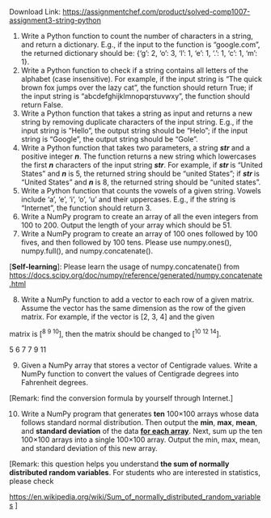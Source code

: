 Download Link: https://assignmentchef.com/product/solved-comp1007-assignment3-string-python
<br>
<ol>

 <li>Write a Python function to count the number of characters in a string, and return a dictionary. E.g., if the input to the function is “google.com”, the returned dictionary should be: {‘g’: 2, ‘o’: 3, ‘l’: 1, ‘e’: 1, ‘.’: 1, ‘c’: 1, ‘m’: 1}.</li>

 <li>Write a Python function to check if a string contains all letters of the alphabet (case insensitive). For example, if the input string is “The quick brown fox jumps over the lazy cat”, the function should return True; if the input string is “abcdefghijklmnopqrstuvwxy”, the function should return False.</li>

 <li>Write a Python function that takes a string as input and returns a new string by removing duplicate characters of the input string. E.g., if the input string is “Hello“, the output string should be “Helo”; if the input string is “Google”, the output string should be “Gole”.</li>

 <li>Write a Python function that takes two parameters, a string <strong><em>str</em></strong> and a positive integer <strong><em>n</em></strong>. The function returns a new string which lowercases the first <strong><em>n</em></strong> characters of the input string <strong><em>str</em></strong>. For example, if <strong><em>str </em></strong>is “United States” and <strong><em>n</em></strong> is 5, the returned string should be “united States”; if <strong><em>str </em></strong>is “United States” and <strong><em>n</em></strong> is 8, the returned string should be “united states”.</li>

 <li>Write a Python function that counts the vowels of a given string. Vowels include ‘a’, ‘e’, ‘i’, ‘o’, ‘u’ and their uppercases. E.g., if the string is “Internet”, the function should return 3.</li>

 <li>Write a NumPy program to create an array of all the even integers from 100 to 200. Output the length of your array which should be 51.</li>

 <li>Write a NumPy program to create an array of 100 ones followed by 100 fives, and then followed by 100 tens. Please use numpy.ones(), numpy.full(), and numpy.concatenate().</li>

</ol>

[<strong>Self-learning</strong>]: Please learn the usage of numpy.concatenate() from <u>https://docs.scipy.org/doc/numpy/reference/generated/numpy.concatenate.html</u>

<ol start="8">

 <li>Write a NumPy function to add a vector to each row of a given matrix. Assume the vector has the same dimension as the row of the given matrix. For example, if the vector is [2, 3, 4] and the given</li>

</ol>

matrix is [<sup>8     9         10</sup>], then the matrix should be changed to       [<sup>10     12           14</sup>].

5     6      7                                                                                    7        9      11

<ol start="9">

 <li>Given a NumPy array that stores a vector of Centigrade values. Write a NumPy function to convert the values of Centigrade degrees into Fahrenheit degrees.</li>

</ol>

[Remark: find the conversion formula by yourself through Internet.]

<ol start="10">

 <li>Write a NumPy program that generates <strong>ten</strong> 100×100 arrays whose data follows standard normal distribution. Then output the <strong>min</strong>, <strong>max</strong>, <strong>mean</strong>, and <strong>standard deviation</strong> of the data <strong><u>for each array</u></strong>. Next, sum up the ten 100×100 arrays into a single 100×100 array. Output the min, max, mean, and standard deviation of this new array.</li>

</ol>

[Remark: this question helps you understand <strong>the sum of normally distributed random variables</strong>. For students who are interested in statistics, please check

<u>https://en.wikipedia.org/wiki/Sum_of_normally_distributed_random_variables</u> ]